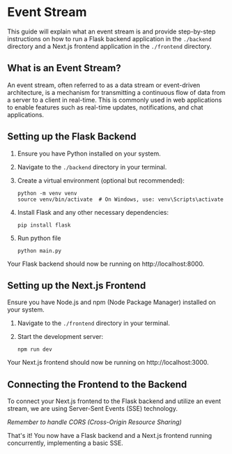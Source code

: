 # Event Stream
This guide will explain what an event stream is and provide step-by-step instructions on how to run a Flask backend application in the `./backend` directory and a Next.js frontend application in the `./frontend` directory.

## What is an Event Stream?

An event stream, often referred to as a data stream or event-driven architecture, is a mechanism for transmitting a continuous flow of data from a server to a client in real-time. This is commonly used in web applications to enable features such as real-time updates, notifications, and chat applications.

## Setting up the Flask Backend

1. Ensure you have Python installed on your system.

2. Navigate to the `./backend` directory in your terminal.

3. Create a virtual environment (optional but recommended):
   ```shell
   python -m venv venv
   source venv/bin/activate  # On Windows, use: venv\Scripts\activate
   ```
4. Install Flask and any other necessary dependencies:
   ```shell
   pip install flask
   ```
5. Run python file
   ```shell
   python main.py
   ```

Your Flask backend should now be running on http://localhost:8000.

## Setting up the Next.js Frontend

Ensure you have Node.js and npm (Node Package Manager) installed on your system.

1. Navigate to the `./frontend` directory in your terminal.

2. Start the development server:
   ```shell
   npm run dev
   ```

Your Next.js frontend should now be running on http://localhost:3000.

## Connecting the Frontend to the Backend

To connect your Next.js frontend to the Flask backend and utilize an event stream, we are using Server-Sent Events (SSE) technology.

*Remember to handle CORS (Cross-Origin Resource Sharing)*

That's it! You now have a Flask backend and a Next.js frontend running concurrently, implementing a basic SSE.

